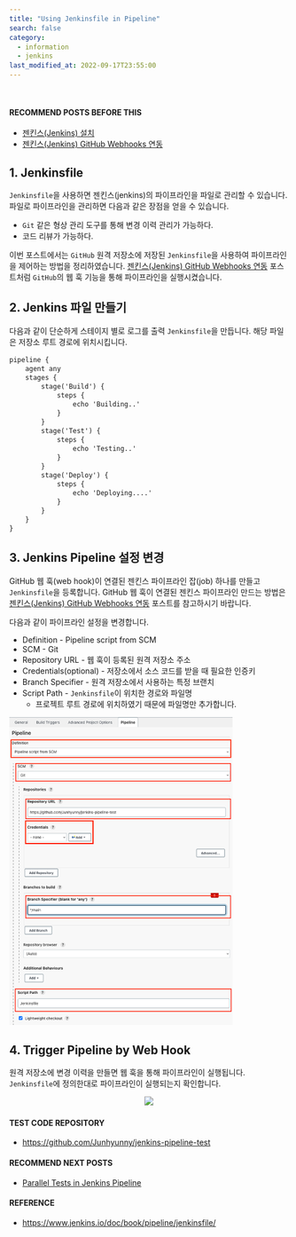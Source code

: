 ```yaml
---
title: "Using Jenkinsfile in Pipeline"
search: false
category:
  - information
  - jenkins
last_modified_at: 2022-09-17T23:55:00
---
```


<br>

#### RECOMMEND POSTS BEFORE THIS

* [젠킨스(Jenkins) 설치][jenkins-install-link]
* [젠킨스(Jenkins) GitHub Webhooks 연동][jenkins-github-webhook-link]

## 1. Jenkinsfile

`Jenkinsfile`을 사용하면 젠킨스(jenkins)의 파이프라인을 파일로 관리할 수 있습니다. 
파일로 파이프라인을 관리하면 다음과 같은 장점을 얻을 수 있습니다. 

* `Git` 같은 형상 관리 도구를 통해 변경 이력 관리가 가능하다.
* 코드 리뷰가 가능하다.

이번 포스트에서는 `GitHub` 원격 저장소에 저장된 `Jenkinsfile`을 사용하여 파이프라인을 제어하는 방법을 정리하였습니다. 
[젠킨스(Jenkins) GitHub Webhooks 연동][jenkins-github-webhook-link] 포스트처럼 `GitHub`의 웹 훅 기능을 통해 파이프라인을 실행시켰습니다.

## 2. Jenkins 파일 만들기

다음과 같이 단순하게 스테이지 별로 로그를 출력 `Jenkinsfile`을 만듭니다. 
해당 파일은 저장소 루트 경로에 위치시킵니다. 

```
pipeline {
    agent any
    stages {
        stage('Build') {
            steps {
                echo 'Building..'
            }
        }
        stage('Test') {
            steps {
                echo 'Testing..'
            }
        }
        stage('Deploy') {
            steps {
                echo 'Deploying....'
            }
        }
    }
}
```

## 3. Jenkins Pipeline 설정 변경

GitHub 웹 훅(web hook)이 연결된 젠킨스 파이프라인 잡(job) 하나를 만들고 `Jenkinsfile`을 등록합니다. 
GitHub 웹 훅이 연결된 젠킨스 파이프라인 만드는 방법은 [젠킨스(Jenkins) GitHub Webhooks 연동][jenkins-github-webhook-link] 포스트를 참고하시기 바랍니다. 

다음과 같이 파이프라인 설정을 변경합니다.

* Definition - Pipeline script from SCM
* SCM - Git 
* Repository URL - 웹 훅이 등록된 원격 저장소 주소
* Credentials(optional) - 저장소에서 소스 코드를 받을 때 필요한 인증키
* Branch Specifier - 원격 저장소에서 사용하는 특정 브랜치
* Script Path - `Jenkinsfile`이 위치한 경로와 파일명
    * 프로젝트 루트 경로에 위치하였기 때문에 파일명만 추가합니다.

<p align="left">
    <img src="/images/using-jenkinsfile-in-pipeline-1.JPG" width="80%" class="image__border">
</p>

## 4. Trigger Pipeline by Web Hook

원격 저장소에 변경 이력을 만들면 웹 훅을 통해 파이프라인이 실행됩니다. 
`Jenkinsfile`에 정의한대로 파이프라인이 실행되는지 확인합니다. 

<p align="center">
    <img src="/images/using-jenkinsfile-in-pipeline-2.gif" width="100%" class="image__border">
</p>

#### TEST CODE REPOSITORY

* <https://github.com/Junhyunny/jenkins-pipeline-test>

#### RECOMMEND NEXT POSTS

* [Parallel Tests in Jenkins Pipeline][parallel-tests-in-jenkins-pipeline-link]

#### REFERENCE

* <https://www.jenkins.io/doc/book/pipeline/jenkinsfile/>

[jenkins-install-link]: https://junhyunny.github.io/information/jenkins/jenkins-install/
[jenkins-github-webhook-link]: https://junhyunny.github.io/information/jenkins/github/jenkins-github-webhook/

[parallel-tests-in-jenkins-pipeline-link]: https://junhyunny.github.io/information/jenkins/github/parallel-tests-in-jenkins-pipeline/